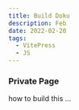 ```yaml
---
title: Build Doku
description: Feb
date: 2022-02-20
tags:
  - VitePress 
  - JS
---
```


### Private Page

 how to build this ...

